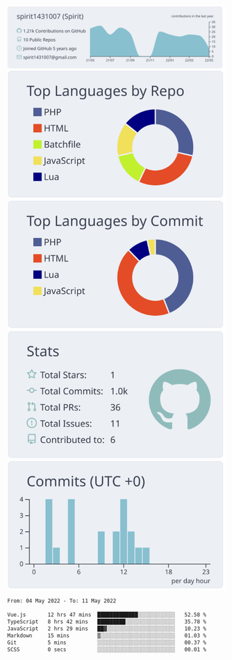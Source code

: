 [![](https://raw.githubusercontent.com/spirit1431007/spirit1431007/master/profile-summary-card-output/nord_bright/0-profile-details.svg)](https://git.io/spiritx)
[![](https://raw.githubusercontent.com/spirit1431007/spirit1431007/master/profile-summary-card-output/nord_bright/1-repos-per-language.svg)](https://git.io/spiritx) [![](https://raw.githubusercontent.com/spirit1431007/spirit1431007/master/profile-summary-card-output/nord_bright/2-most-commit-language.svg)](https://git.io/spiritx)
[![](https://raw.githubusercontent.com/spirit1431007/spirit1431007/master/profile-summary-card-output/nord_bright/3-stats.svg)](https://git.io/spiritx) [![](https://raw.githubusercontent.com/spirit1431007/spirit1431007/master/profile-summary-card-output/nord_bright/4-productive-time.svg)](https://git.io/spiritx)

<!--START_SECTION:waka-->

```text
From: 04 May 2022 - To: 11 May 2022

Vue.js       12 hrs 47 mins  █████████████░░░░░░░░░░░░   52.58 %
TypeScript   8 hrs 42 mins   █████████░░░░░░░░░░░░░░░░   35.78 %
JavaScript   2 hrs 29 mins   ██▓░░░░░░░░░░░░░░░░░░░░░░   10.23 %
Markdown     15 mins         ▒░░░░░░░░░░░░░░░░░░░░░░░░   01.03 %
Git          5 mins          ░░░░░░░░░░░░░░░░░░░░░░░░░   00.37 %
SCSS         0 secs          ░░░░░░░░░░░░░░░░░░░░░░░░░   00.01 %
```

<!--END_SECTION:waka-->

